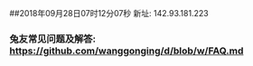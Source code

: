 ##2018年09月28日07时12分07秒 新址: 142.93.181.223
### 兔友常见问题及解答: https://github.com/wanggonging/d/blob/w/FAQ.md
